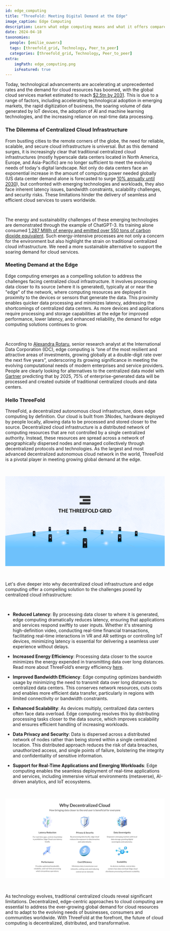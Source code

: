 ```yaml
---
id: edge_computing
title: "ThreeFold: Meeting Digital Demand at the Edge"
image_caption: Edge Computing
description: Learn what edge computing means and what it offers compared to centralized cloud infrastructures.
date: 2024-04-18
taxonomies:
  people: [emilie_ouwerx]
  tags: [threefold_grid, Technology, Peer_to_peer]
  categories: [threefold_grid, Technology, Peer_to_peer]
extra:
    imgPath: edge_computing.png
    isFeatured: true
---
```


Today, technological advancements are accelerating at unprecedented rates and the demand for cloud resources has boomed, with the global cloud services market estimated to reach [$2.5tn by 2031](https://www.globenewswire.com/en/news-release/2023/04/03/2639822/0/en/Cloud-Services-Market-is-Expected-to-Reach-2-5-Trillion-by-2031-Allied-Market-Research.html). This is due to a range of factors, including accelerating technological adoption in emerging markets, the rapid digitization of business, the soaring volume of data generated by loT devices, the adoption of Al and machine learning technologies, and the increasing reliance on real-time data processing.

### **The Dilemma of Centralized Cloud Infrastructure**

From bustling cities to the remote corners of the globe, the need for reliable, scalable, and secure cloud infrastructure is universal. But as this demand surges, it is increasingly clear that traditional centralized cloud infrastructures (mostly hyperscale data centers located in North America, Europe, and Asia-Pacific) are no longer sufficient to meet the evolving needs of today's digital landscape. Not only do data centers face an exponential increase in the amount of computing power needed globally (US data center demand alone is forecasted to surge [10% annually until 2030](https://www.mckinsey.com/industries/technology-media-and-telecommunications/our-insights/investing-in-the-rising-data-center-economy)), but confronted with emerging technologies and workloads, they also face inherent latency issues, bandwidth constraints, scalability challenges, and security risks. These limitations hinder the delivery of seamless and efficient cloud services to users worldwide.

<br>

The energy and sustainability challenges of these emerging technologies are demonstrated through the example of ChatGPT-3. Its training alone consumed [1,287 MWh of energy and emitted over 550 tons of carbon dioxide equivalent](https://www.wired.com/story/the-generative-ai-search-race-has-a-dirty-secret/). Such energy-intensive processes are not only a concern for the environment but also highlight the strain on traditional centralized cloud infrastructure. We need a more sustainable alternative to support the soaring demand for cloud services. 

### **Meeting Demand at the Edge**

Edge computing emerges as a compelling solution to address the challenges facing centralized cloud infrastructure. It involves processing data closer to its source (where it is generated), typically at or near the "edge" of the network, where computing resources are deployed in proximity to the devices or sensors that generate the data. This proximity enables quicker data processing and minimizes latency, addressing the shortcomings of centralized data centers. As more devices and applications require processing and storage capabilities at the edge for improved performance, lower latency, and enhanced reliability, the demand for edge computing solutions continues to grow.

<br>

According to [Alexandra Rotaru](https://www.idc.com/getdoc.jsp?containerId=prUS50386323), senior research analyst at the International Data Corporation (IDC), edge computing is “one of the most resilient and attractive areas of investments, growing globally at a double-digit rate over the next five years”, underscoring its growing significance in meeting the evolving computational needs of modern enterprises and service providers. People are clearly looking for alternatives to the centralized data model with [Gartner](https://www.gartner.com/smarterwithgartner/what-edge-computing-means-for-infrastructure-and-operations-leaders) predicting that by 2025, 75% of enterprise-generated data will be processed and created outside of traditional centralized clouds and data centers. 

### **Hello ThreeFold**

ThreeFold, a decentralized autonomous cloud infrastructure, does edge computing by definition. Our cloud is built from 3Nodes, hardware deployed by people locally, allowing data to be processed and stored closer to the source. Decentralized cloud infrastructure is a distributed network of computing resources that are not controlled by a single centralized authority. Instead, these resources are spread across a network of geographically dispersed nodes and managed collectively through decentralized protocols and technologies. As the largest and most advanced decentralized autonomous cloud network in the world, ThreeFold is a pivotal player in meeting growing global demand at the edge.

<br>

![Image](threefold_grid.png#mx-auto)

<br>

Let's dive deeper into why decentralized cloud infrastructure and edge computing offer a compelling solution to the challenges posed by centralized cloud infrastructure: 

<br>

- **Reduced Latency**: By processing data closer to where it is generated, edge computing dramatically reduces latency, ensuring that applications and services respond swiftly to user inputs. Whether it's streaming high-definition video, conducting real-time financial transactions, facilitating real-time interactions in VR and AR settings or controlling IoT devices, minimizing latency is essential for delivering a seamless user experience without delays.

- **Increased Energy Efficiency**: Processing data closer to the source minimizes the energy expended in transmitting data over long distances. Read more about ThreeFold’s energy efficiency [here](https://www.threefold.io/blog/energy-efficiency-explained/).

- **Improved Bandwidth Efficiency**: Edge computing optimizes bandwidth usage by minimizing the need to transmit data over long distances to centralized data centers. This conserves network resources, cuts costs and enables more efficient data transfer, particularly in regions with limited connectivity or bandwidth constraints.

- **Enhanced Scalability**: As devices multiply, centralized data centers often face data overload. Edge computing resolves this by distributing processing tasks closer to the data source, which improves scalability and ensures efficient handling of increasing workloads.

- **Data Privacy and Security**: Data is dispersed across a distributed network of nodes rather than being stored within a single centralized location. This distributed approach reduces the risk of data breaches, unauthorized access, and single points of failure, bolstering the integrity and confidentiality of sensitive information.

- **Support for Real-Time Applications and Emerging Workloads**: Edge computing enables the seamless deployment of real-time applications and services, including immersive virtual environments (metaverse), AI-driven analytics, and IoT ecosystems. 

<br>

![Image](why_decentralized_cloud.png#mx-auto)

<br>

As technology evolves, traditional centralized clouds reveal significant limitations. Decentralized, edge-centric approaches to cloud computing are essential to address the ever-growing global demand for cloud resources and to adapt to the evolving needs of businesses, consumers and communities worldwide. With ThreeFold at the forefront, the future of cloud computing is decentralized, distributed, and transformative. 
